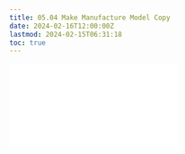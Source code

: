 ```yaml
---
title: 05.04 Make Manufacture Model Copy
date: 2024-02-16T12:00:00Z
lastmod: 2024-02-15T06:31:18
toc: true
---
```


![Link to included file contents](../../../../3d-modeling/fusion-360/fusion-360-make-manufacture-model-copy.md)
